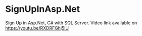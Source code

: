 # SignUpInAsp.Net
Sign Up in Asp.Net, C# with SQL Server. Video link available on https://youtu.be/RXDRFGhj5iU
